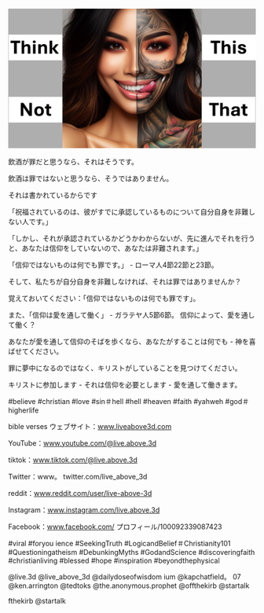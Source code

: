 ![Video cover image](../cover.jpg "cover photo")

飲酒が罪だと思うなら、それはそうです。

飲酒は罪ではないと思うなら、そうではありません。

それは書かれているからです

「祝福されているのは、彼がすでに承認しているものについて自分自身を非難しない人です。」

「しかし、それが承認されているかどうかわからないが、先に進んでそれを行うと、あなたは信仰をしていないので、あなたは非難されます。」

「信仰ではないものは何でも罪です。」 - ローマ人4節22節と23節。

そして、私たちが自分自身を非難しなければ、それは罪ではありませんか？

覚えておいてください：「信仰ではないものは何でも罪です」。

また、「信仰は愛を通して働く」 - ガラテヤ人5節6節。 信仰によって、愛を通して働く？

あなたが愛を通して信仰のそばを歩くなら、あなたがすることは何でも - 神を喜ばせてください。

罪に夢中になるのではなく、キリストがしていることを見つけてください。

キリストに参加します - それは信仰を必要とします - 愛を通して働きます。

#believe #christian #love #sin＃hell #hell #heaven #faith #yahweh #god＃higherlife

bible verses ウェブサイト：www.liveabove3d.com

YouTube：www.youtube.com/@live.above.3d


tiktok：www.tiktok.com/@live.above.3d

Twitter：www。 twitter.com/live_above_3d

reddit：www.reddit.com/user/live-above-3d


Instagram：www.instagram.com/live.above.3d

Facebook：www.facebook.com/ プロフィール/100092339087423

#viral #foryou ience #SeekingTruth #LogicandBelief＃Christianity101 #Questioningatheism #DebunkingMyths #GodandScience #discoveringfaith #christianliving #blessed #hope #inspiration #beyondthephysical

@live.3d @live_above_3d @dailydoseofwisdom ium @kapchatfield。 07 @ken.arrington @tedtoks @the.anonymous.prophet @offthekirb @startalk

fthekirb @startalk








